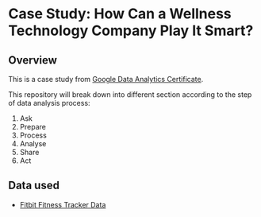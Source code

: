 # Case Study: How Can a Wellness Technology Company Play It Smart?

## Overview

This is a case study from [Google Data Analytics Certificate](https://grow.google/certificates/en_uk/certificates/data-analytics).

This repository will break down into different section according to the step of data analysis process:

1. Ask
2. Prepare
3. Process
4. Analyse
5. Share
6. Act

## Data used

- [Fitbit Fitness Tracker Data](https://www.kaggle.com/datasets/arashnic/fitbit)
